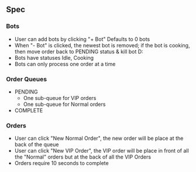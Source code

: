 ## Spec

### Bots

- User can add bots by clicking "+ Bot" Defaults to 0 bots
- When "- Bot" is clicked, the newest bot is removed; if the bot is cooking, then move order back to PENDING status & kill bot D:
- Bots have statuses Idle, Cooking
- Bots can only process one order at a time

### Order Queues

- PENDING
  - One sub-queue for VIP orders
  - One sub-queue for Normal orders
- COMPLETE

### Orders

- User can click "New Normal Order", the new order will be place at the back of the queue
- User can click "New VIP Order", the VIP order will be place in front of all the "Normal" orders but at the back of all the VIP Orders
- Orders require 10 seconds to complete
